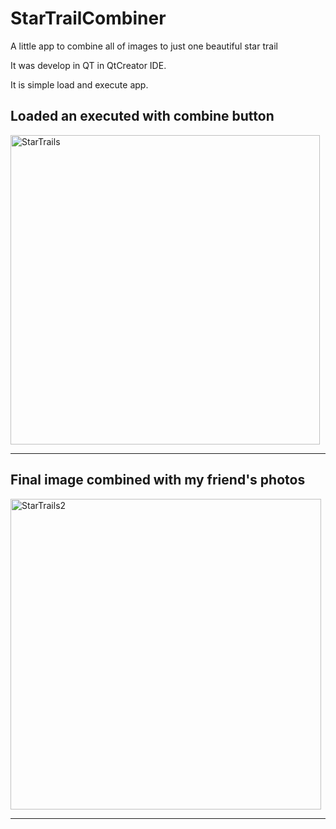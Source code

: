 # StarTrailCombiner
A little app to combine all of images to just one beautiful star trail

It was develop in QT in QtCreator IDE. 

It is simple load and execute app. 

## Loaded an executed with combine button

<img width="495" alt="StarTrails" src="https://github.com/Dantej115/StarTrailCombiner/assets/106375728/571a1ab3-53d7-466b-a91e-eccccead9f09">

----

## Final image combined with my friend's photos

<img width="497" alt="StarTrails2" src="https://github.com/Dantej115/StarTrailCombiner/assets/106375728/2061cdeb-064f-4c01-ac26-cd10330003d3">

----
